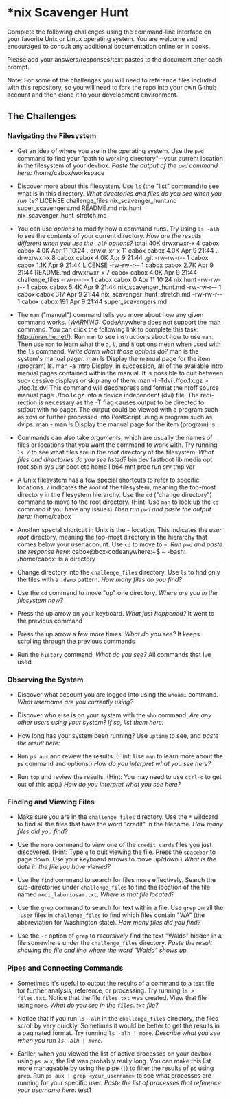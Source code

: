 # *nix Scavenger Hunt

Complete the following challenges using the command-line interface on your favorite
Unix or Linux operating system. You are welcome and encouraged to consult any
additional documentation online or in books.

Please add your answers/responses/text pastes to the document after each prompt.

Note: For some of the challenges you will need to reference files included with
this repository, so you will need to fork the repo into your own Github account
and then clone it to your development environment.

## The Challenges

### Navigating the Filesystem

* Get an idea of where you are in the operating system. Use the `pwd` command to find your "path to working directory"--your current location in the filesystem of your devbox. *Paste the output of the `pwd` command here:* 
        /home/cabox/workspace   
* Discover more about this filesystem. Use `ls` (the "list" command)to see what is in this directory. *What directories and files do you see when you run `ls`?* 
        LICENSE    challenge_files  nix_scavenger_hunt.md          super_scavengers.md
        README.md  nix.hunt         nix_scavenger_hunt_stretch.md
* You can use *options* to modify how a command runs. Try using `ls -alh` to see the contents of your current directory. *How are the results different when you use the `-alh` options?*
        total 40K
        drwxrwxr-x  4 cabox cabox 4.0K Apr 11 10:24 .
        drwxr-xr-x 11 cabox cabox 4.0K Apr  9 21:44 ..
        drwxrwxr-x  8 cabox cabox 4.0K Apr  9 21:44 .git
        -rw-rw-r--  1 cabox cabox 1.1K Apr  9 21:44 LICENSE
        -rw-rw-r--  1 cabox cabox 2.7K Apr  9 21:44 README.md
        drwxrwxr-x  7 cabox cabox 4.0K Apr  9 21:44 challenge_files
        -rw-r--r--  1 cabox cabox    0 Apr 11 10:24 nix.hunt
        -rw-rw-r--  1 cabox cabox 5.4K Apr  9 21:44 nix_scavenger_hunt.md
        -rw-rw-r--  1 cabox cabox  317 Apr  9 21:44 nix_scavenger_hunt_stretch.md
        -rw-rw-r--  1 cabox cabox  191 Apr  9 21:44 super_scavengers.md
  
* The `man` ("manual") command tells you more about how any given command works. (*WARNING:* CodeAnywhere does not support the man command. You can click the following link to complete this task: http://man.he.net/). Run `man` to see instructions about how to use `man`. Then use `man` to learn what the `a`, `l`, and `h` options mean when used with the `ls` command. *Write down what those options do?*
       man is the system's manual pager.
       man ls
           Display the manual page for the item (program) ls.
       man -a intro
           Display,  in  succession,  all  of the available intro manual pages
           contained within the manual.  It is possible to quit  between  suc-
           cessive displays or skip any of them.
       man -l -Tdvi ./foo.1x.gz > ./foo.1x.dvi
           This  command  will  decompress  and format the nroff source manual
           page ./foo.1x.gz into a device independent (dvi) file.   The  redi-
           rection is necessary as the -T flag causes output to be directed to
           stdout with no pager.  The output could be viewed  with  a  program
           such  as  xdvi or further processed into PostScript using a program
           such as dvips. 
      man -
      man ls
           Display the manual page for the item (program) ls.

* Commands can also take *arguments*, which are usually the names of files or locations that you want the command to work with. Try running `ls /` to see what files are in the *root* directory of the filesystem. *What files and directories do you see listed?*
     bin   dev  fastboot  lib    media  opt   root  sbin  sys  usr
     boot  etc  home      lib64  mnt    proc  run   srv   tmp  var        

* A Unix filesystem has a few special shortcuts to refer to specific locations. `/` indicates the *root* of the filesystem, meaning the top-most directory in the filesystem hierarchy. Use the `cd` ("change directory") command to move to the root directory. (Hint: Use `man` to look up the `cd` command if you have any issues) *Then run `pwd` and paste the output here:*
    /home/cabox
* Another special shortcut in Unix is the `~` location. This indicates the *user root* directory, meaning the top-most directory in the hierarchy that comes below your user account. Use `cd` to move to `~`. *Run `pwd` and paste the response here:*
    cabox@box-codeanywhere:~$ ~
    -bash: /home/cabox: Is a directory
* Change directory into the `challenge_files` directory. Use `ls` to find only the files with a `.demo` pattern. *How many files do you find?*

* Use the `cd` command to move "up" one directory. *Where are you in the filesystem now?*

* Press the up arrow on your keyboard. *What just happened?*
    It went to the previous command
* Press the up arrow a few more times. *What do you see?*
    It keeps scrolling through the previous commands
* Run the `history` command. *What do you see?*
    All commands that Ive used
### Observing the System

* Discover what account you are logged into using the `whoami` command. *What username are you currently using?*

* Discover who else is on your system with the `who` command. *Are any other users using your system? If so, list them here:*

* How long has your system been running? Use `uptime` to see, and *paste the result here:*

* Run `ps aux` and review the results. (Hint: Use `man` to learn more about the `ps` command and options.) *How do you interpret what you see here?*

* Run `top` and review the results. (Hint: You may need to use `ctrl-c` to get out of this app.) *How do you interpret what you see here?*

### Finding and Viewing Files

* Make sure you are in the `challenge_files` directory. Use the `*` wildcard to find all the files that have the word "credit" in the filename. *How many files did you find?*

* Use the `more` command to view one of the `credit_cards` files you just discovered. (Hint: Type `q` to quit viewing the file. Press the `spacebar` to page down. Use your keyboard arrows to move up/down.) *What is the date in the file you have viewed?*

* Use the `find` command to search for files more effectively. Search the sub-directories under `challenge_files` to find the location of the file named `modi_laboriosam.txt`. *Where is that file located?*

* Use the `grep` command to search for text within a file. Use `grep` on all the `.user` files in `challenge_files` to find which files contain "WA" (the abbreviation for Washington state). *How many files did you find?*

* Use the `-r` option of `grep` to *recursively* find the text "Waldo" hidden in a file somewhere under the `challenge_files` directory. *Paste the result showing the file and line where the word "Waldo" shows up.*

### Pipes and Connecting Commands

* Sometimes it's useful to output the results of a command to a text file for further analysis, reference, or processing. Try running `ls > files.txt`. Notice that the file `files.txt` was created. View that file using `more`. *What do you see in the `files.txt` file?*

* Notice that if you run `ls -alh` in the `challenge_files` directory, the files scroll by very quickly. Sometimes it would be better to get the results in a paginated format. Try running `ls -alh | more`. *Describe what you see when you run `ls -alh | more`.*

* Earlier, when you viewed the list of active processes on your devbox using `ps aux`, the list was probably really long. You can make this list more manageable by using the pipe (`|`) to filter the results of `ps` using `grep`. Run `ps aux | grep <your_username>` to see what processes are running for your specific user. *Paste the list of processes that reference your username here:* test1

